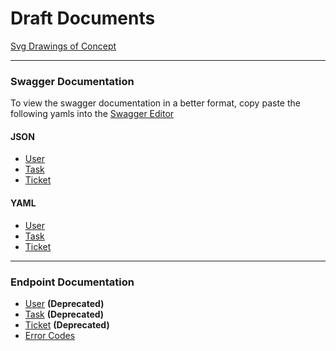 # Draft Documents

[Svg Drawings of Concept](Concept.md)

---

### Swagger Documentation

To view the swagger documentation in a better format, copy paste the following yamls into the [Swagger Editor](https://editor.swagger.io/) 

#### JSON
- [User](.../json/user.json)
- [Task](.../json/task.json)
- [Ticket](.../json/ticket.json)

#### YAML 
- [User](swagger/user.yaml) 
- [Task](swagger/task.yaml) 
- [Ticket](swagger/ticket.yaml) 

---

### Endpoint Documentation 
- [User](endpoints/user.md) **(Deprecated)**
- [Task](endpoints/task.md) **(Deprecated)**
- [Ticket](endpoints/ticket.md) **(Deprecated)**
- [Error Codes](endpoints/errors.md)

